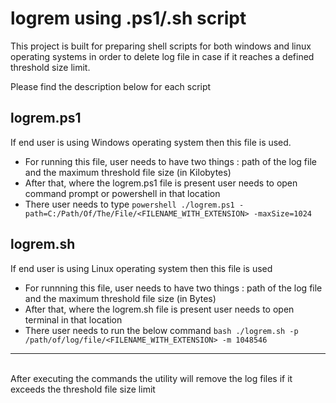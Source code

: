 # logrem using .ps1/.sh script

This project is built for preparing shell scripts for both windows and linux operating systems in order to delete log file in case if it reaches a defined threshold size limit.

Please find the description below for each script

**logrem.ps1**
---
If end user is using Windows operating system then this file is used.
- For running this file, user needs to have two things : path of the log file and the maximum threshold file size (in Kilobytes)
- After that, where the logrem.ps1 file is present user needs to open command prompt or powershell in that location
- There user needs to type
```powershell ./logrem.ps1 -path=C:/Path/Of/The/File/<FILENAME_WITH_EXTENSION> -maxSize=1024```


**logrem.sh**
---
If end user is using Linux operating system then this file is used
- For runnning this file, user needs to have two things : path of the log file and the maximum threshold file size (in Bytes)
- After that, where the logrem.sh file is present user needs to open terminal in that location
- There user needs to run the below command
```bash ./logrem.sh -p /path/of/log/file/<FILENAME_WITH_EXTENSION> -m 1048546```


---

<br />
After executing the commands the utility will remove the log files if it exceeds the threshold file size limit
